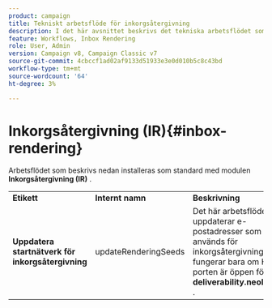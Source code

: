 ```yaml
---
product: campaign
title: Tekniskt arbetsflöde för inkorgsåtergivning
description: I det här avsnittet beskrivs det tekniska arbetsflödet som installeras med Inkorgsåtergivningspaketet
feature: Workflows, Inbox Rendering
role: User, Admin
version: Campaign v8, Campaign Classic v7
source-git-commit: 4cbccf1ad02af9133d51933e3e0d010b5c8c43bd
workflow-type: tm+mt
source-wordcount: '64'
ht-degree: 3%

---
```



# Inkorgsåtergivning (IR){#inbox-rendering}



Arbetsflödet som beskrivs nedan installeras som standard med modulen **Inkorgsåtergivning (IR)** .

<table> 
 <tbody> 
  <tr> 
   <td> <strong>Etikett</strong><br /> </td> 
   <td> <strong>Internt namn</strong><br /> </td> 
   <td> <strong>Beskrivning</strong><br /> </td> 
  </tr> 
  <tr> 
   <td> <strong>Uppdatera startnätverk för inkorgsåtergivning</strong><br /> </td> 
   <td> <span class="uicontrol">updateRenderingSeeds</span> <br /> </td> 
   <td> Det här arbetsflödet uppdaterar e-postadresser som används för inkorgsåtergivning och fungerar bara om HTTPS-porten är öppen för <strong>deliverability.neolane.net</strong>.<br />. </td> 
  </tr> 
 </tbody> 
</table>

